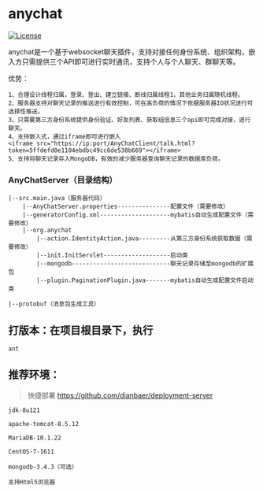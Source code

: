 # anychat

[![License](https://img.shields.io/badge/License-MIT-blue.svg)](LICENSE)

anychat是一个基于websocket聊天插件，支持对接任何身份系统、组织架构，嵌入方只需提供三个API即可进行实时通讯，支持个人与个人聊天、群聊天等。

优势：

	1、合理设计线程归属，登录、登出、建立链接、断线归属线程1，其他业务归属随机线程。
	2、服务器支持对聊天记录的推送进行有效控制，可在高负荷的情况下依据服务器IO状况进行可选择性推送。
	3、只需要第三方身份系统提供身份验证、好友列表、获取组信息三个api即可完成对接，进行聊天。
	4、支持嵌入式，通过iframe即可进行嵌入
	<iframe src="https://ip:port/AnyChatClient/talk.html?token=5ffdefd0e1104ebdbc49cc6de538b669"></iframe>
	5、支持将聊天记录存入MongoDB，有效的减少服务器查询聊天记录的数据库负荷。


### AnyChatServer（目录结构）

	|--src.main.java（服务器代码）
		|--AnyChatServer.properties---------------配置文件（需要修改）
		|--generatorConfig.xml--------------------mybatis自动生成配置文件（需要修改）
		|--org.anychat
			|--action.IdentityAction.java---------从第三方身份系统获取数据（需要修改）
			|--init.InitServlet-------------------启动类
			|--mongodb----------------------------聊天记录存储至mongodb的扩展包
			|--plugin.PaginationPlugin.java-------mybatis自动生成配置文件启动类
			
	|--protobuf（消息包生成工具）
	
	
	
	
	
## 打版本：在项目根目录下，执行


	ant
	
	
## 推荐环境：

>快捷部署 https://github.com/dianbaer/deployment-server

	jdk-8u121

	apache-tomcat-8.5.12

	MariaDB-10.1.22

	CentOS-7-1611
	
	mongodb-3.4.3（可选）

	支持Html5浏览器
	
	